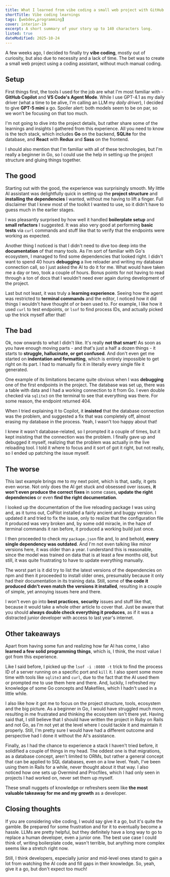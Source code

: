 ```yaml
---
title: What I learned from vibe coding a small web project with GitHub Copilot and GPT-5 mini
shortTitle: Vibe coding learnings
tags: [webdev,programming]
cover: interior-19
excerpt: A short summary of your story up to 140 characters long.
listed: true
dateModified: 2025-10-24
---
```


A few weeks ago, I decided to finally try **vibe coding**, mostly out of curiosity, but also due to necessity and a lack of time. The bet was to create a small web project using a coding assistant, without much manual coding.

## Setup

First things first, the tools I used for the job are what I'm most familiar with - **GitHub Copilot** and **VS Code's Agent Mode**. While I use GPT-4.1 as my daily driver (what a time to be alive, I'm calling an LLM my _daily driver_), I decided to give **GPT-5 mini** a go. Spoiler alert: both models seem to be on par, so we won't be focusing on that too much.

I'm not going to dive into the project details, but rather share some of the learnings and insights I gathered from this experience. All you need to know is the tech stack, which includes **Go** on the backend, **SQLite** for the database, and **React** with **Redux** and **Sass** on the frontend.

I should also mention that I'm familiar with all of these technologies, but I'm really a beginner in Go, so I could use the help in setting up the project structure and gluing things together.

## The good

Starting out with the good, the experience was surprisingly smooth. My little AI assistant was delightfully quick in setting up the **project structure** and **installing the dependencies** I wanted, without me having to lift a finger. Full disclaimer that I knew most of the toolkit I wanted to use, so it didn't have to guess much in the earlier stages.

I was pleasantly surprised by how well it handled **boilerplate setup** and **small refactors** I suggested. It was also very good at performing **basic tests** via `curl` commands and stuff like that to verify that the endpoints were working as expected.

Another thing I noticed is that I didn't need to dive too deep into the **documentation** of that many tools. As I'm sort of familiar with Go's ecosystem, I managed to find some dependencies that looked right. I didn't want to spend 40 hours **debugging** a live reloader and writing my database connection call, so I just asked the AI to do it for me. What would have taken me a day or two, took a couple of hours. Bonus points for not having to read through a ton of docs that I wouldn't need ever again during development of the project.

Last but not least, it was truly a **learning experience**. Seeing how the agent was restricted to **terminal commands** and the editor, I noticed how it did things I wouldn't have thought of or been used to. For example, I like how it used `curl` to test endpoints, or `lsof` to find process IDs, and actually picked up the trick myself after that!

## The bad

Ok, now onwards to what I didn't like. It's really **not that smart**! As soon as you have enough moving parts - and that's just a half a dozen things - it starts to **struggle, hallucinate, or get confused**. And don't even get me started on **indentation and formatting**, which is entirely impossible to get right on its part. I had to manually fix it in literally every single file it generated.

One example of its limitations became quite obvious when I was **debugging** one of the first endpoints in the project. The database was set up, there was a table with data and I had a working connection to it from Go. I even double checked via `sqlite3` on the terminal to see that everything was there. For some reason, the endpoint returned 404.

When I tried explaining it to Copilot, it **insisted** that the database connection was the problem, and suggested a fix that was completely off, almost erasing my database in the process. Yeah, I wasn't too happy about that!

I knew it wasn't database-related, so I prompted it a couple of times, but it kept insisting that the connection was the problem. I finally gave up and debugged it myself, realizing that the problem was actually in the live reloading tool. I told it where to focus and it sort of got it right, but not really, so I ended up patching the issue myself.

## The worse

This last example brings me to my next point, which is that, sadly, it gets even worse. Not only does the AI get stuck and obsessed over issues, **it won't even produce the correct fixes** in some cases, **update the right dependencies** or even **find the right documentation**.

I looked up the documentation of the live reloading package I was using and, as it turns out, CoPilot installed a fairly ancient and buggy version. I updated it and tried to fix the issue, only to realize that the configuration file it produced was very broken and, by some odd miracle, in the haze of terminal commands it ran before, it produced a working build just once.

I then proceeded to check my `package.json` file and, lo and behold, **every single dependency was outdated**. And I'm not even talking like minor versions here, it was older than a year. I understand this is reasonable, since the model was trained on data that is at least a few months old, but still, it was quite frustrating to have to update everything manually.

The worst part is it did try to list the latest versions of the dependencies on npm and then it proceeded to install older ones, presumably because it only had their documentation in its training data. Still, some of **the code it produced didn't even match the versions it installed**, resulting in a couple of simple, yet annoying issues here and there.

I won't even go into **best practices**, **security** issues and stuff like that, because it would take a whole other article to cover that. Just be aware that you should **always double check everything it produces**, as if it was a distracted junior developer with access to last year's internet.

## Other takeaways

Apart from having some fun and realizing how far AI has come, I also **learned a few solid programming things**, which is, I think, the most value I got from this experience.

Like I said before, I picked up the `lsof -i :8080 -t` trick to find the process ID of a server running on a specific port and `kill` it. I also spent some more time with tools like `sqlite3` and `curl`, due to the fact that the AI used them or prompted me to use them here and there. And, luckily, I refreshed my knowledge of some Go concepts and Makefiles, which I hadn't used in a little while.

I also like how it got me to focus on the project structure, tools, ecosystem and the big picture. As a beginner in Go, I would have struggled much more, resulting in me frustrated and thinking the ecosystem isn't there yet. Having said that, I still believe that I should have written the project in Ruby on Rails and not Go, as I'm not yet at the level where I could tackle it and maintain it properly. Still, I'm pretty sure I would have had a different outcome and perspective had I done it without the AI's assistance.

Finally, as I had the chance to experience a stack I haven't tried before, it solidified a couple of things in my head. The oddest one is that migrations, as a database concept, aren't limited to ORMs, but rather a general concept that can be applied to SQL databases, even on a low level. Yeah, I've been using them in Rails for a while, never thought about it that way. I also noticed how one sets up Overmind and Procfiles, which I had only seen in projects I had worked on, never set them up myself.

These small nuggets of knowledge or refreshers seem like **the most valuable takeaway for me and my growth** as a developer.

## Closing thoughts

If you are considering vibe coding, I would say give it a go, but it's quite the gamble. Be prepared for some frustration and for it to eventually become a hassle. LLMs are pretty helpful, but they definitely have a long way to go to replace a human developer, even a junior one. The best use case I could think of, writing boilerplate code, wasn't terrible, but anything more complex seems like a stretch right now.

Still, I think developers, especially junior and mid-level ones stand to gain a lot from watching the AI code and fill gaps in their knowledge. So, yeah, give it a go, but don't expect too much!

